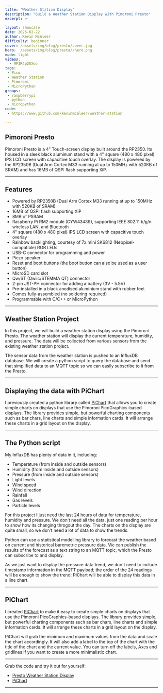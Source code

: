 ```yaml
---
title: "Weather Station Display"
description: "Build a Weather Station Display with Pimoroni Presto"
excerpt: >-
   
layout: showcase
date: 2025-02-22
author: Kevin McAleer
difficulty: beginner
cover: /assets/img/blog/presto/cover.jpg
hero:  /assets/img/blog/presto//hero.png
mode: light
videos:
  - 9F3R4p2UXoo
tags:
 - Pico
 - Weather Station
 - Pimoroni
 - MicroPython
groups:
 - raspberrypi
 - python
 - micropython
code:
 - https://www.github.com/kevinmcaleer/weather-station

---
```


## Pimoroni Presto

Pimoroni Presto is a 4" Touch-screen display built around the RP2350. Its housed in a sleek black aluminum stand with a 4" square (480 x 480 pixel) IPS LCD screen with capacitive touch overlay. The display is powered by the RP2350B (Dual Arm Cortex M33 running at up to 150MHz with 520KB of SRAM) and has 16MB of QSPI flash supporting XiP.

---

## Features

- Powered by RP2350B (Dual Arm Cortex M33 running at up to 150MHz with 520KB of SRAM)
- 16MB of QSPI flash supporting XiP
- 8MB of PSRAM
- Raspberry Pi RM2 module (CYW43439), supporting IEEE 802.11 b/g/n wireless LAN, and Bluetooth
- 4" square (480 x 480 pixel) IPS LCD screen with capacitive touch overlay
- Rainbow backlighting, courtesy of 7x mini SK6812 (Neopixel-compatible) RGB LEDs
- USB-C connector for programming and power
- Piezo speaker
- Reset and boot buttons (the boot button can also be used as a user button)
- MicroSD card slot
- Qw/ST (Qwiic/STEMMA QT) connector
- 2-pin JST-PH connector for adding a battery (3V - 5.5V)
- Pre-installed in a black anodised aluminium stand with rubber feet
- Comes fully-assembled (no soldering required)
- Programmable with C/C++ or MicroPython

---

## Weather Station Project

In this project, we will build a weather station display using the Pimoroni Presto. The weather station will display the current temperature, humidity, and pressure. The data will be collected from various sensors from the existing weather station project. 

The sensor data from the weather station is pushed to an InfluxDB database. We will create a python script to query the database and send that simplified data to an MQTT topic so we can easily subscribe to it from the Presto.

---

## Displaying the data with PiChart

I previously created a python library called [PiChart](https://www.github.com/kevinmcaleer/pichart) that allows you to create simple charts on displays that use the Pimoroni PicoGraphics-based displays. The library provides simple, but powerful charting components such as bar chars, line charts and simple information cards. It will arrange these charts in a grid layout on the display.

---

## The Python script

My InfluxDB has plenty of data in it, including:

- Temperature (from inside and outside sensors)
- Humidity (from inside and outside sensors)
- Pressure (from inside and outside sensors)
- Light levels
- Wind speed
- Wind direction
- Rainfall
- Gas levels
- Particle levels

For this project I just need the last 24 hours of data for temperature, humidity and pressure. We don't need all the data, just one reading per hour to show how its changing throgout the day. The charts on the display are quite small, so we don't need a lot of data to show the trends.

Python can use a statistical modelling library to forecast the weather based on current and historical barometric pressure data.
We can publish the results of the forecast as a text string to an MQTT topic, which the Presto can subscribe to and display.

As we just want to display the pressure data trend, we don't need to include timestamp information in the MQTT payload; the order of the 24 readings will be enough to show the trend; PiChart will be able to display this data in a line chart.

---

## PiChart

I created [PiChart](https://www.github.com/kevinmcaleer/pichart) to make it easy to create simple charts on displays that use the Pimoroni PicoGraphics-based displays. The library provides simple, but powerful charting components such as bar chars, line charts and simple information cards. It will arrange these charts in a grid layout on the display.

PiChart will grab the minimum and maximum values from the data and scale the chart accordingly. It will also add a label to the top of the chart with the title of the chart and the current value. You can turn off the labels, Axes and gridlines if you want to create a more minimalistic chart.

---

Grab the code and try it out for yourself:

- [Presto Weather Station Display](https://github.com/kevinmcaleer/weather_forecast)
- [PiChart](https://www.github.com/kevinmcaleer/pichart)

---
